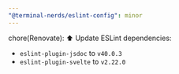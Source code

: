 ```yaml
---
"@terminal-nerds/eslint-config": minor
---
```


chore(Renovate): ⬆️ Update ESLint dependencies:

-   `eslint-plugin-jsdoc` to `v40.0.3`
-   `eslint-plugin-svelte` to `v2.22.0`
